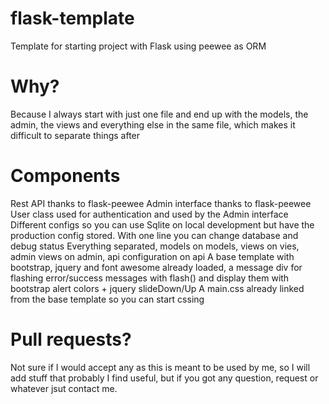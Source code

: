 flask-template
==============

Template for starting project with Flask using peewee as ORM



Why?
=====

Because I always start with just one file and end up with the models, the admin, the views and everything else in the same file, which makes it difficult to separate things after



Components
===========

Rest API thanks to flask-peewee
Admin interface thanks to flask-peewee
User class used for authentication and used by the Admin interface
Different configs so you can use Sqlite on local development but have the production config stored. With one line you can change database and debug status
Everything separated, models on models, views on vies, admin views on admin, api configuration on api
A base template with bootstrap, jquery and font awesome already loaded, a message div for flashing error/success messages with flash() and display them with bootstrap alert colors + jquery slideDown/Up
A main.css already linked from the base template so you can start cssing


Pull requests?
===============

Not sure if I would accept any as this is meant to be used by me, so I will add stuff that probably I find useful, but if you got any question, request or whatever jsut contact me.

